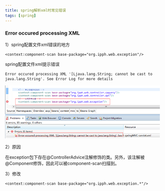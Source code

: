 ```yaml
---
title: spring解析xml时常见错误
tags: [spring]
---
```


### Error occured processing XML

1）spring配置文件xml错误的地方

```
<context:component-scan base-package="org.ipph.web.exception"/>
```

spring配置文件xml提示错误

```
Error occured processing XML '[Ljava.lang.String; cannot be cast to java.lang.String'. See Error Log for more details
```

![](/images/java_structure/spring/xml/processxmlerror1.png)

2）原因

在exception包下存在@ControllerAdvice注解修饰的类。另外，该注解被@Component修饰，因此可以被component-scan扫描到。

3）修改

```
<context:component-scan base-package="org.ipph.web.exception.*"/>
```